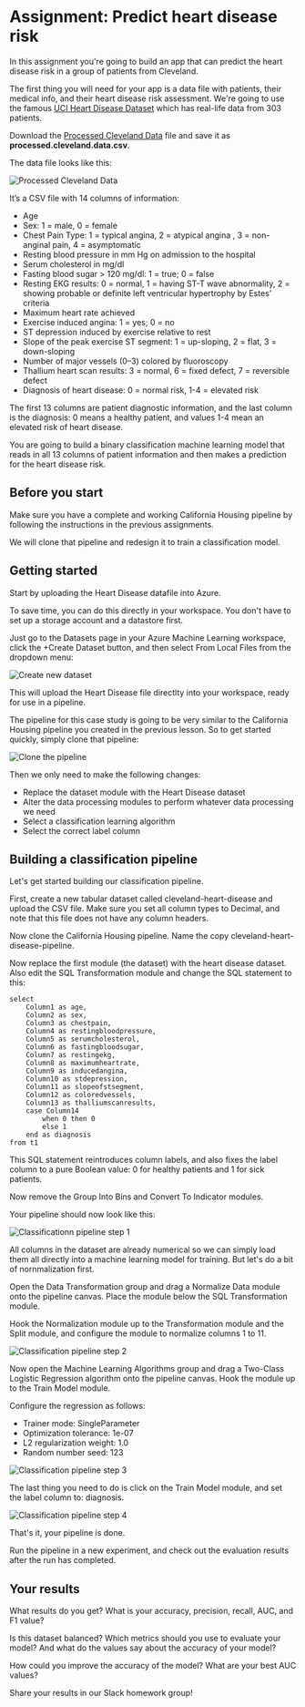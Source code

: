# Assignment: Predict heart disease risk

In this assignment you're going to build an app that can predict the heart disease risk in a group of patients from Cleveland.

The first thing you will need for your app is a data file with patients, their medical info, and their heart disease risk assessment. We're going to use the famous [UCI Heart Disease Dataset](https://archive.ics.uci.edu/ml/datasets/heart+Disease) which has real-life data from 303 patients.

Download the [Processed Cleveland Data](https://archive.ics.uci.edu/ml/machine-learning-databases/heart-disease/processed.cleveland.data) file and save it as **processed.cleveland.data.csv**.

The data file looks like this:

![Processed Cleveland Data](./assets/data.png)

It’s a CSV file with 14 columns of information:

* Age
* Sex: 1 = male, 0 = female
* Chest Pain Type: 1 = typical angina, 2 = atypical angina , 3 = non-anginal pain, 4 = asymptomatic
* Resting blood pressure in mm Hg on admission to the hospital
* Serum cholesterol in mg/dl
* Fasting blood sugar > 120 mg/dl: 1 = true; 0 = false
* Resting EKG results: 0 = normal, 1 = having ST-T wave abnormality, 2 = showing probable or definite left ventricular hypertrophy by Estes’ criteria
* Maximum heart rate achieved
* Exercise induced angina: 1 = yes; 0 = no
* ST depression induced by exercise relative to rest
* Slope of the peak exercise ST segment: 1 = up-sloping, 2 = flat, 3 = down-sloping
* Number of major vessels (0–3) colored by fluoroscopy
* Thallium heart scan results: 3 = normal, 6 = fixed defect, 7 = reversible defect
* Diagnosis of heart disease: 0 = normal risk, 1-4 = elevated risk

The first 13 columns are patient diagnostic information, and the last column is the diagnosis: 0 means a healthy patient, and values 1-4 mean an elevated risk of heart disease.

You are going to build a binary classification machine learning model that reads in all 13 columns of patient information and then makes a prediction for the heart disease risk.

## Before you start

Make sure you have a complete and working California Housing pipeline by following the instructions in the previous assignments. 

We will clone that pipeline and redesign it to train a classification model.

## Getting started

Start by uploading the Heart Disease datafile into Azure.

To save time, you can do this directly in your workspace. You don't have to set up a storage account and a datastore first. 

Just go to the Datasets page in your Azure Machine Learning workspace, click the +Create Dataset button, and then select From Local Files from the dropdown menu:

![Create new dataset](./assets/newdataset.png)

This will upload the Heart Disease file directlty into your workspace, ready for use in a pipeline.

The pipeline for this case study is going to be very similar to the California Housing pipeline you created in the previous lesson. So to get started quickly, simply clone that pipeline: 

![Clone the pipeline](./assets/clonepipeline.png)

Then we only need to make the following changes:

* Replace the dataset module with the Heart Disease dataset
* Alter the data processing modules to perform whatever data processing we need
* Select a classification learning algorithm
* Select the correct label column

## Building a classification pipeline

Let's get started building our classification pipeline.

First, create a new tabular dataset called cleveland-heart-disease and upload the CSV file. Make sure you set all column types to Decimal, and note that this file does not have any column headers.

Now clone the California Housing pipeline. Name the copy cleveland-heart-disease-pipeline. 

Now replace the first module (the dataset) with the heart disease dataset. Also edit the SQL Transformation module and change the SQL statement to this:

```
select 
    Column1 as age,
    Column2 as sex,
    Column3 as chestpain,
    Column4 as restingbloodpressure,
    Column5 as serumcholesterol,
    Column6 as fastingbloodsugar,
    Column7 as restingekg,
    Column8 as maximumheartrate,
    Column9 as inducedangina,
    Column10 as stdepression,
    Column11 as slopeofstsegment,
    Column12 as coloredvessels,
    Column13 as thalliumscanresults,
    case Column14 
        when 0 then 0
        else 1
    end as diagnosis
from t1
```

This SQL statement reintroduces column labels, and also fixes the label column to a pure Boolean value: 0 for healthy patients and 1 for sick patients.

Now remove the Group Into Bins and Convert To Indicator modules.

Your pipeline should now look like this:

![Classificationn pipeline step 1](./assets/pipeline1.png)

All columns in the dataset are already numerical so we can simply load them all directly into a machine learning model for training. But let's do a bit of nornmalization first. 

Open the Data Transformation group and drag a Normalize Data module onto the pipeline canvas. Place the module below the SQL Transformation module. 

Hook the Normalization module up to the Transformation module and the Split module, and configure the module to normalize columns 1 to 11. 

![Classification pipeline step 2](./assets/pipeline2.png)

Now open the Machine Learning Algorithms group and drag a Two-Class Logistic Regression algorithm onto the pipeline canvas. Hook the module up to the Train Model module.

Configure the regression as follows:

* Trainer mode: SingleParameter
* Optimization tolerance: 1e-07
* L2 regularization weight: 1.0
* Random number seed: 123

![Classification pipeline step 3](./assets/pipeline3.png)

The last thing you need to do is click on the Train Model module, and set the label column to: diagnosis.

![Classification pipeline step 4](./assets/pipeline4.png)

That's it, your pipeline is done.

Run the pipeline in a new experiment, and check out the evaluation results after the run has completed.

## Your results

What results do you get? What is your accuracy, precision, recall, AUC, and F1 value?

Is this dataset balanced? Which metrics should you use to evaluate your model? And what do the values say about the accuracy of your model? 

How could you improve the accuracy of the model? What are your best AUC values? 

Share your results in our Slack homework group!
